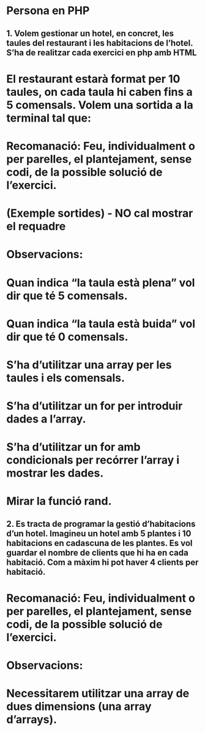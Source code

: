 # Persona en PHP

## 1. Volem gestionar un hotel, en concret, les taules del restaurant i les habitacions de l’hotel. S’ha de realitzar cada exercici en php amb HTML

# El restaurant estarà format per 10 taules, on cada taula hi caben fins a 5 comensals. Volem una sortida a la terminal tal que:

# Recomanació: Feu, individualment o per parelles, el plantejament, sense codi, de la possible solució de l’exercici. 

# (Exemple sortides) - NO cal mostrar el requadre

# Observacions:
# Quan indica “la taula està plena” vol dir que té 5 comensals.
# Quan indica “la taula està buida” vol dir que té 0 comensals.
# S’ha d’utilitzar una array per les taules i els comensals.
# S’ha d’utilitzar un for per introduir dades a l’array.
# S’ha d’utilitzar un for amb condicionals per recórrer l’array i mostrar les dades.
# Mirar la funció rand.


## 2. Es tracta de programar la gestió d’habitacions d’un hotel. Imagineu un hotel amb 5 plantes i 10 habitacions en cadascuna de les plantes. Es vol guardar el nombre de clients que hi ha en cada habitació. Com a màxim hi pot haver 4 clients per habitació.

# Recomanació: Feu, individualment o per parelles, el plantejament, sense codi, de la possible solució de l’exercici. 

# Observacions:

# Necessitarem utilitzar una array de dues dimensions (una array d’arrays).
